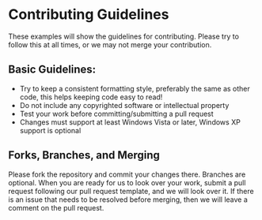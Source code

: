 # Contributing Guidelines

These examples will show the guidelines for contributing. Please try to follow this at all times, or we may not merge your contribution.

## Basic Guidelines:
- Try to keep a consistent formatting style, preferably the same as other code, this helps keeping code easy to read!
- Do not include any copyrighted software or intellectual property
- Test your work before committing/submitting a pull request
- Changes must support at least Windows Vista or later, Windows XP support is optional

## Forks, Branches, and Merging
Please fork the repository and commit your changes there. Branches are optional. When you are ready for us to look over your work, submit a pull request following our pull request template, and we will look over it. If there is an issue that needs to be resolved before merging, then we will leave a comment on the pull request.
